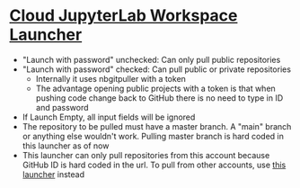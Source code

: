 # [Cloud JupyterLab Workspace Launcher](https://beginnersc.github.io/)

* "Launch with password" unchecked: Can only pull public repositories
* "Launch with password" checked: Can pull public or private repositories
   * Internally it uses nbgitpuller with a token
   * The advantage opening public projects with a token is that when pushing code change back to GitHub there is no need to type in ID and password
* If Launch Empty, all input fields will be ignored
* The repository to be pulled must have a master branch. A "main" branch or anything else wouldn't work. Pulling master branch is hard coded in this launcher as of now
* This launcher can only pull repositories from this account because GitHub ID is hard coded in the url. To pull from other accounts, use [this launcher](https://yc14e.github.io/) instead
